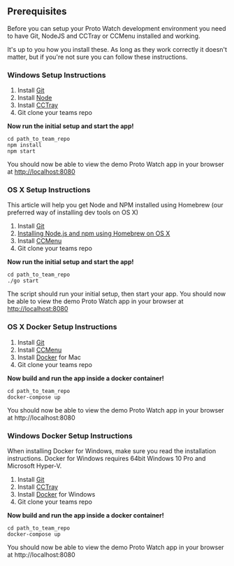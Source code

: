 ## Prerequisites

Before you can setup your Proto Watch development environment you need to have Git, NodeJS and CCTray or CCMenu installed and working.

It's up to you how you install these. As long as they work correctly it doesn't matter, but if you're not sure you can follow these instructions.

### Windows Setup Instructions

1. Install [Git](https://desktop.github.com/)
2. Install [Node](https://nodejs.org/download/)
3. Install [CCTray](http://en.freedownloadmanager.org/Windows-PC/CruiseControl-NET-CCTray-FREE.html)
4. Git clone your teams repo

**Now run the initial setup and start the app!**

```shell
cd path_to_team_repo
npm install
npm start
```

You should now be able to view the demo Proto Watch app in your browser at [http://localhost:8080](http://localhost:8080)

### OS X Setup Instructions

This article will help you get Node and NPM installed using Homebrew (our preferred way of installing dev tools on OS X)

1. Install [Git](https://desktop.github.com/)
2. [Installing Node.js and npm using Homebrew on OS X](https://thechangelog.com/install-node-js-with-homebrew-on-os-x/)
3. Install [CCMenu](http://ccmenu.org/)
4. Git clone your teams repo

**Now run the initial setup and start the app!**

```shell
cd path_to_team_repo
./go start
```

The script should run your initial setup, then start your app. You should now be able to view the demo Proto Watch app in your browser at [http://localhost:8080](http://localhost:8080)

### OS X Docker Setup Instructions

1. Install [Git](https://desktop.github.com/)
2. Install [CCMenu](http://ccmenu.org/)
3. Install [Docker](https://docs.docker.com/docker-for-mac/) for Mac
4. Git clone your teams repo

**Now build and run the app inside a docker container!**

```shell
cd path_to_team_repo
docker-compose up
```

You should now be able to view the demo Proto Watch app in your browser at http://localhost:8080

### Windows Docker Setup Instructions

When installing Docker for Windows, make sure you read the installation instructions. Docker for Windows requires 64bit Windows 10 Pro and Microsoft Hyper-V.

1. Install [Git](https://desktop.github.com/)
2. Install [CCTray](http://en.freedownloadmanager.org/Windows-PC/CruiseControl-NET-CCTray-FREE.html) 
3. Install [Docker](https://docs.docker.com/docker-for-windows/) for Windows
4. Git clone your teams repo

**Now build and run the app inside a docker container!**

```shell
cd path_to_team_repo
docker-compose up
```

You should now be able to view the demo Proto Watch app in your browser at http://localhost:8080
